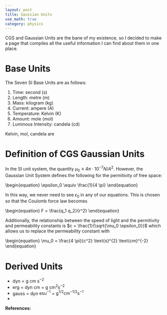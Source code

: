 ```yaml
---
layout: post
title: Gaussian Units
use_math: true
category: physics
---
```


CGS and Gaussian Units are the bane of my existence, so I decided to make a page that compiles all the useful information I can find about them in one place. 

# Base Units
The Seven SI Base Units are as follows: 

1. Time: second (s)
2. Length: metre (m)
3. Mass: kilogram (kg)
4. Current: ampere (A)
5. Temperature: Kelvin (K)
6. Amount: mole (mol)
7. Luminous Intensity: candela (cd)

Kelvin, mol, candela are 

# Definition of CGS Gaussian Units

In the SI unit system, the quantity $\mu_0 \equiv 4 \pi \cdot 10^{-7} N/A^2$. However, the Gaussian Unit System defines the following for the permitivity of free space:

\begin{equation}
\epsilon_0 \equiv \frac{1}{4 \pi}
\end{equation}

In this way, we never need to see $\epsilon_0$ in any of our equations. This is chosen so that the Coulomb force law becomes

\begin{equation}
F = \frac{q_1 q_2}{r^2}
\end{equation}

Additionally, the relationship between the speed of light and the permitivity and permeability constants is $c = \frac{1}{\sqrt{\mu_0 \epsilon_0}}$ which allows us to replace the permeability constant with

\begin{equation}
\mu_0 = \frac{4 \pi}{c^2} \text{s}^{2} \text{cm}^{-2}
\end{equation}

# Derived Units
- dyn = g cm $\text{s}^{-2}$
- erg = dyn cm = g $\text{cm}^2 \text{s}^{-2}$
- gauss = dyn $\text{esu}^{-1}$ = $\text{g}^{1/2} \text{cm}^{-1/2} \text{s}^{-1}$
- 

**References:** 
